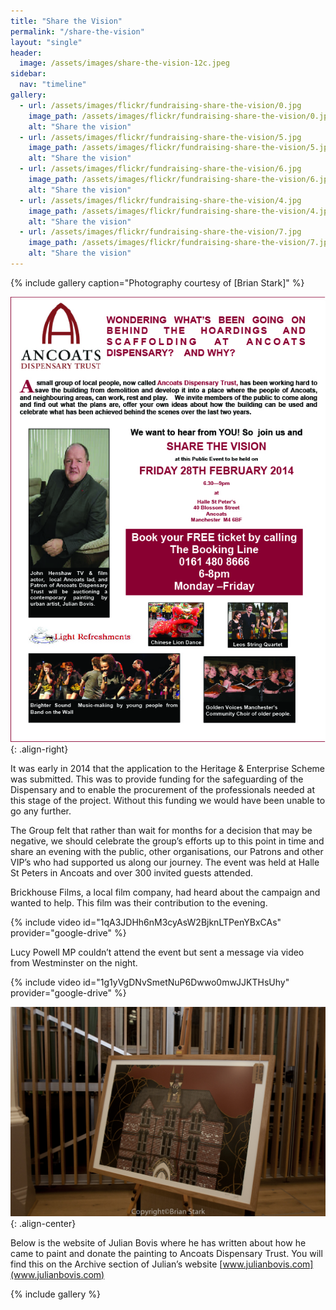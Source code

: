 ```yaml
---
title: "Share the Vision"
permalink: "/share-the-vision"
layout: "single"
header:
  image: /assets/images/share-the-vision-12c.jpeg
sidebar:
  nav: "timeline"
gallery:
  - url: /assets/images/flickr/fundraising-share-the-vision/0.jpg
    image_path: /assets/images/flickr/fundraising-share-the-vision/0.jpg
    alt: "Share the vision"    
  - url: /assets/images/flickr/fundraising-share-the-vision/5.jpg
    image_path: /assets/images/flickr/fundraising-share-the-vision/5.jpg
    alt: "Share the vision"
  - url: /assets/images/flickr/fundraising-share-the-vision/6.jpg
    image_path: /assets/images/flickr/fundraising-share-the-vision/6.jpg
    alt: "Share the vision"
  - url: /assets/images/flickr/fundraising-share-the-vision/4.jpg
    image_path: /assets/images/flickr/fundraising-share-the-vision/4.jpg
    alt: "Share the vision"
  - url: /assets/images/flickr/fundraising-share-the-vision/7.jpg
    image_path: /assets/images/flickr/fundraising-share-the-vision/7.jpg
    alt: "Share the vision"
---
```

{% include gallery caption="Photography courtesy of [Brian Stark]" %}

![poster](assets/images/poster.jpg){: .align-right}

It was early in 2014 that the application to the Heritage & Enterprise Scheme was submitted.  This was to provide funding for the safeguarding of the Dispensary and to enable the procurement of the professionals needed at this stage of the project.  Without this funding we would have been unable to go any further.  

The Group felt that rather than wait for months for a decision that may be negative, we should celebrate the group’s efforts up to this point in time and share an evening with the public, other organisations, our Patrons and other VIP’s who had supported us along our journey.  The event was held at Halle St Peters in Ancoats and over 300 invited guests attended.  

Brickhouse Films, a local film company, had heard about the campaign and wanted to help.  This film was their contribution to the evening.

{% include video id="1qA3JDHh6nM3cyAsW2BjknLTPenYBxCAs" provider="google-drive" %}

Lucy Powell MP couldn’t attend the event but sent a message via video from Westminster on the night.

{% include video id="1g1yVgDNvSmetNuP6Dwwo0mwJJKTHsUhy" provider="google-drive" %}

![Art by Julian Bovis](assets/images/julian-bovis.jpg){: .align-center}

Below is the website of  Julian Bovis where he has written about how he came to paint and donate the painting to Ancoats Dispensary Trust.  You will find this on the Archive section of Julian’s website [www.julianbovis.com](www.julianbovis.com)

{% include gallery %}

